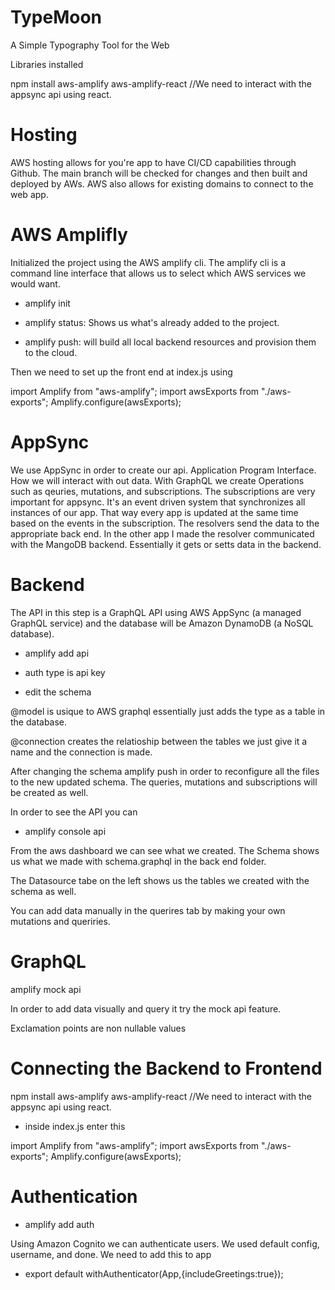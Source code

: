 # TypeMoon
A Simple Typography Tool for the Web


Libraries installed

npm install aws-amplify aws-amplify-react //We need to interact with the appsync api using react.

# Hosting

AWS hosting allows for you're app to have CI/CD capabilities through Github. The main branch will be checked for changes and then built and deployed by AWs.
AWS also allows for existing domains to connect to the web app.

# AWS Amplifly

Initialized the project using the AWS amplify cli. The amplify cli is a command line interface that allows us to select which AWS services we would want. 

* amplify init

* amplify status: Shows us what's already added to the project.

* amplify push: will build all local backend resources and provision them to the cloud.

Then we need to set up the front end at index.js using

import Amplify from "aws-amplify";
import awsExports from "./aws-exports";
Amplify.configure(awsExports);

# AppSync

We use AppSync in order to create our api. Application Program Interface. How we will interact with out data.
With GraphQL we create Operations such as qeuries, mutations, and subscriptions. The subscriptions are very important for appsync. It's an event
driven system that synchronizes all instances of our app. That way every app is updated at the same time based on the events in the subscription.
The resolvers send the data to the appropriate back end. In the other app I made the resolver communicated with the MangoDB backend. Essentially it
gets or setts data in the backend.


# Backend

The API in this step is a GraphQL API using AWS AppSync (a managed GraphQL service) and the database will be Amazon DynamoDB (a NoSQL database).

* amplify add api

* auth type is api key

* edit the schema

@model is usique to AWS graphql essentially just adds the type as a table in the database.

@connection creates the relatioship between the tables we just give it a name and the connection is made.

After changing the schema amplify push in order to reconfigure all the files to the new updated schema. The queries, mutations and subscriptions will be created as well.

In order to see the API you can 

* amplify console api

From the aws dashboard we can see what we created. The Schema shows us what we made with schema.graphql in the back end folder.

The Datasource tabe on the left shows us the tables we created with the schema as well.

You can add data manually in the querires tab by making your own mutations and queriries.

# GraphQL

amplify mock api

In order to add data visually and query it try the mock api feature. 

Exclamation points are non nullable values


# Connecting the Backend to Frontend

npm install aws-amplify aws-amplify-react //We need to interact with the appsync api using react.

* inside index.js enter this

import Amplify from "aws-amplify";
import awsExports from "./aws-exports";
Amplify.configure(awsExports);


# Authentication

* amplify add auth


Using Amazon Cognito we can authenticate users. We used default config, username, and done.
We need to add this to app 

* export default withAuthenticator(App,{includeGreetings:true});






